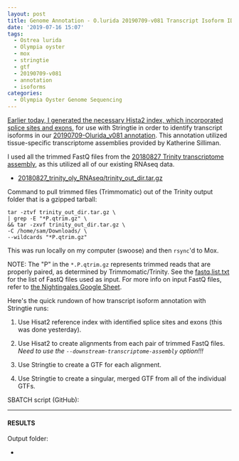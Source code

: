 ```yaml
---
layout: post
title: Genome Annotation - O.lurida 20190709-v081 Transcript Isoform ID with Stringtie on Mox
date: '2019-07-16 15:07'
tags:
  - Ostrea lurida
  - Olympia oyster
  - mox
  - stringtie
  - gtf
  - 20190709-v081
  - annotation
  - isoforms
categories:
  - Olympia Oyster Genome Sequencing
---
```

[Earlier today, I generated the necessary Hista2 index, which incorporated splice sites and exons](https://robertslab.github.io/sams-notebook/2019/07/16/Genome-Annotation-O.lurida-20190709-v081-Hisat2-Transcript-Isoform-Index.html), for use with Stringtie in order to identify transcript isoforms in our [20190709-Olurida_v081 annotation](https://robertslab.github.io/sams-notebook/2019/07/09/Genome-Annotation-Olurida_v081-with-MAKER-and-Tissue-specific-Transcriptomes-on-Mox.html). This annotation utilized tissue-specific transcriptome assemblies provided by Katherine Silliman.

I used all the trimmed FastQ files from the [20180827 Trinity transcriptome assembly](https://robertslab.github.io/sams-notebook/2018/09/19/transcriptome-assembly-olympia-oyster-rnaseq-data-with-trinity.html), as this utilized all of our existing RNAseq data.

- [20180827_trinity_oly_RNAseq/trinity_out_dir.tar.gz](https://owl.fish.washington.edu/Athaliana/20180827_trinity_oly_RNAseq/trinity_out_dir.tar.gz)

Command to pull trimmed files (Trimmomatic) out of the Trinity output folder that is a gzipped tarball:

```shell
tar -ztvf trinity_out_dir.tar.gz \
| grep -E "*P.qtrim.gz" \
&& tar -zxvf trinity_out_dir.tar.gz \
-C /home/sam/Downloads/ \
--wildcards "*P.qtrim.gz"
```

This was run locally on my computer (swoose) and then `rsync`'d to Mox.

NOTE: The "P" in the `*.P.qtrim.gz` represents trimmed reads that are properly paired, as determined by Trimmomatic/Trinity. See the [fastq.list.txt](https://gannet.fish.washington.edu/Atumefaciens/20190625_stringtie_oly_v081/fastq.list.txt) for the list of FastQ files used as input. For more info on input FastQ files, refer to [the Nightingales Google Sheet](http://b.link/nightingales).


Here's the quick rundown of how transcript isoform annotation with Stringtie runs:

1. Use Hisat2 reference index with identified splice sites and exons (this was done yesterday).

2. Use Hisat2 to create alignments from each pair of trimmed FastQ files. _Need to use the `--downstream-transcriptome-assembly` option!!!_

3. Use Stringtie to create a GTF for each alignment.

4. Use Stringtie to create a singular, merged GTF from all of the individual GTFs.


SBATCH script (GitHub):


---

#### RESULTS

Output folder:

- []()
